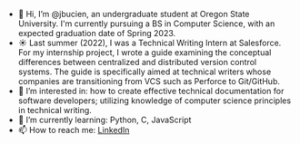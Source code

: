 - 👋 Hi, I’m @jbucien, an undergraduate student at Oregon State University. I'm currently pursuing a BS in Computer Science, with an expected graduation date of Spring 2023. 
- :sunny: Last summer (2022), I was a Technical Writing Intern at Salesforce. For my internship project, I wrote a guide examining the conceptual differences between centralized and distributed version control systems. The guide is specifically aimed at technical writers whose companies are transitioning from VCS such as Perforce to Git/GitHub.
- 👀 I’m interested in: how to create effective technical documentation for software developers; utilizing knowledge of computer science principles in technical writing.
- 🌱 I’m currently learning: Python, C, JavaScript
- 📫 How to reach me: [LinkedIn](https://www.linkedin.com/in/jennabucien/)

<!---
jbucien/jbucien is a ✨ special ✨ repository because its `README.md` (this file) appears on your GitHub profile.
You can click the Preview link to take a look at your changes.
--->
